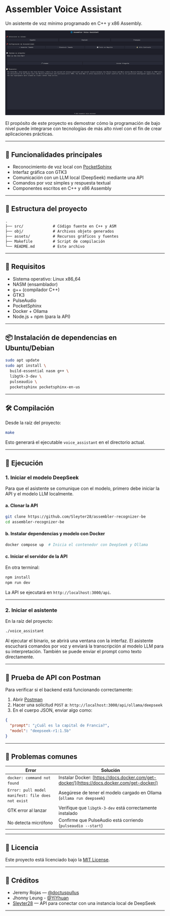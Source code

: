 # Assembler Voice Assistant

Un asistente de voz mínimo programado en C++ y x86 Assembly.

<p align="center">
  <img src="assets/screenshot.png" alt="UI del asistente"/>
</p>

El propósito de este proyecto es demostrar cómo la programación de bajo nivel puede integrarse con tecnologías de más alto nivel con el fin de crear aplicaciones prácticas.

---

## 🧠 Funcionalidades principales

- Reconocimiento de voz local con [PocketSphinx](https://github.com/cmusphinx/pocketsphinx)
- Interfaz gráfica con GTK3
- Comunicación con un LLM local (DeepSeek) mediante una API
- Comandos por voz simples y respuesta textual
- Componentes escritos en C++ y x86 Assembly

---

## 📁 Estructura del proyecto

```
.
├── src/             # Código fuente en C++ y ASM
├── obj/             # Archivos objeto generados
├── assets/          # Recursos gráficos y fuentes
├── Makefile         # Script de compilación
└── README.md        # Este archivo

````

---

## 🧰 Requisitos

- Sistema operativo: Linux x86_64
- NASM (ensamblador)
- g++ (compilador C++)
- GTK3
- PulseAudio
- PocketSphinx
- Docker + Ollama
- Node.js + npm (para la API)

---

## 📦 Instalación de dependencias en Ubuntu/Debian

```bash
sudo apt update
sudo apt install \
  build-essential nasm g++ \
  libgtk-3-dev \
  pulseaudio \
  pocketsphinx pocketsphinx-en-us
````

---

## 🛠️ Compilación

Desde la raíz del proyecto:

```bash
make
```

Esto generará el ejecutable `voice_assistant` en el directorio actual.

---

## 🚀 Ejecución

### 1. Iniciar el modelo DeepSeek

Para que el asistente se comunique con el modelo, primero debe iniciar la API y el modelo LLM localmente.

#### a. Clonar la API

```bash
git clone https://github.com/Sleyter28/assembler-recognizer-be
cd assembler-recognizer-be
```

#### b. Instalar dependencias y modelo con Docker

```bash
docker compose up  # Inicia el contenedor con DeepSeek y Ollama
```

#### c. Iniciar el servidor de la API

En otra terminal:

```bash
npm install
npm run dev
```

La API se ejecutará en `http://localhost:3000/api`.

---

### 2. Iniciar el asistente

En la raíz del proyecto:

```bash
./voice_assistant
```

Al ejecutar el binario, se abrirá una ventana con la interfaz. El asistente escuchará comandos por voz y enviará la transcripción al modelo LLM para su interpretación. También se puede enviar el prompt como texto directamente.

---

## 🧪 Prueba de API con Postman

Para verificar si el backend está funcionando correctamente:

1. Abrir [Postman](https://www.postman.com/)
2. Hacer una solicitud `POST` a:
   `http://localhost:3000/api/ollama/deepseek`
3. En el cuerpo JSON, enviar algo como:

```json
{
  "prompt": "¿Cuál es la capital de Francia?",
  "model": "deepseek-r1:1.5b"
}
```

---

## 🐞 Problemas comunes

| Error                                             | Solución                                                                                    |
| ------------------------------------------------- | ------------------------------------------------------------------------------------------- |
| `docker: command not found`                       | Instalar Docker: [https://docs.docker.com/get-docker/](https://docs.docker.com/get-docker/) |
| `Error: pull model manifest: file does not exist` | Asegúrese de tener el modelo cargado en Ollama (`ollama run deepseek`)                      |
| GTK error al lanzar                               | Verifique que `libgtk-3-dev` está correctamente instalado                                   |
| No detecta micrófono                              | Confirme que PulseAudio está corriendo (`pulseaudio --start`)                               |

---

## 📜 Licencia

Este proyecto está licenciado bajo la [MIT License](./LICENSE).

---

## 👤 Créditos

* Jeremy Rojas — [@doctuspullus](https://github.com/doctuspullus)
* Jhonny Leung - [@YiYhuan](https://github.com/YiYhuan)
* [Sleyter28](https://github.com/Sleyter28) — API para conectar con una instancia local de DeepSeek

---
